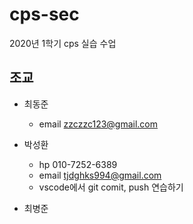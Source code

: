 # cps-sec
2020년 1학기 cps 실습 수업

## 조교

  - 최동준
    - email zzczzc123@gmail.com

  - 박성환
    - hp 010-7252-6389
    - email tjdghks994@gmail.com
    - vscode에서 git comit, push 연습하기
    
  - 최병준